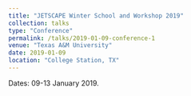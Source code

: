 ```yaml
---
title: "JETSCAPE Winter School and Workshop 2019"
collection: talks
type: "Conference"
permalink: /talks/2019-01-09-conference-1
venue: "Texas A&M University"
date: 2019-01-09
location: "College Station, TX"
---
```


Dates: 09-13 January 2019.
